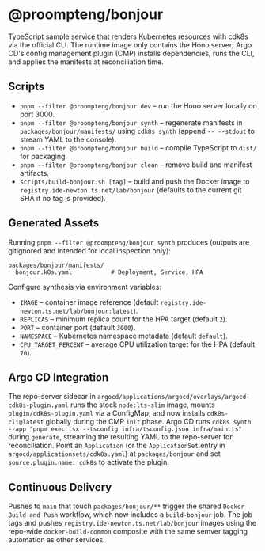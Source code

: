 # @proompteng/bonjour

TypeScript sample service that renders Kubernetes resources with cdk8s via the official CLI. The runtime image only contains the Hono server; Argo CD's config management plugin (CMP) installs dependencies, runs the CLI, and applies the manifests at reconciliation time.

## Scripts

- `pnpm --filter @proompteng/bonjour dev` – run the Hono server locally on port 3000.
- `pnpm --filter @proompteng/bonjour synth` – regenerate manifests in `packages/bonjour/manifests/` using `cdk8s synth` (append `-- --stdout` to stream YAML to the console).
- `pnpm --filter @proompteng/bonjour build` – compile TypeScript to `dist/` for packaging.
- `pnpm --filter @proompteng/bonjour clean` – remove build and manifest artifacts.
- `scripts/build-bonjour.sh [tag]` – build and push the Docker image to `registry.ide-newton.ts.net/lab/bonjour` (defaults to the current git SHA if no tag is provided).

## Generated Assets

Running `pnpm --filter @proompteng/bonjour synth` produces (outputs are gitignored and intended for local inspection only):

```
packages/bonjour/manifests/
  bonjour.k8s.yaml           # Deployment, Service, HPA
```

Configure synthesis via environment variables:

- `IMAGE` – container image reference (default `registry.ide-newton.ts.net/lab/bonjour:latest`).
- `REPLICAS` – minimum replica count for the HPA target (default `2`).
- `PORT` – container port (default `3000`).
- `NAMESPACE` – Kubernetes namespace metadata (default `default`).
- `CPU_TARGET_PERCENT` – average CPU utilization target for the HPA (default `70`).

## Argo CD Integration

The repo-server sidecar in `argocd/applications/argocd/overlays/argocd-cdk8s-plugin.yaml` runs the stock `node:lts-slim` image, mounts `plugin/cdk8s-plugin.yaml` via a ConfigMap, and now installs `cdk8s-cli@latest` globally during the CMP `init` phase. Argo CD runs `cdk8s synth --app "pnpm exec tsx --tsconfig infra/tsconfig.json infra/main.ts"` during `generate`, streaming the resulting YAML to the repo-server for reconciliation. Point an `Application` (or the `ApplicationSet` entry in `argocd/applicationsets/cdk8s.yaml`) at `packages/bonjour` and set `source.plugin.name: cdk8s` to activate the plugin.

## Continuous Delivery

Pushes to `main` that touch `packages/bonjour/**` trigger the shared `Docker Build and Push` workflow, which now includes a `build-bonjour` job. The job tags and pushes `registry.ide-newton.ts.net/lab/bonjour` images using the repo-wide `docker-build-common` composite with the same semver tagging automation as other services.
